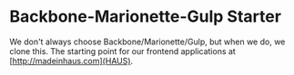 # Backbone-Marionette-Gulp Starter

We don't always choose Backbone/Marionette/Gulp, but when we do, we clone this. The starting point for our frontend applications at [http://madeinhaus.com](HAUS).
